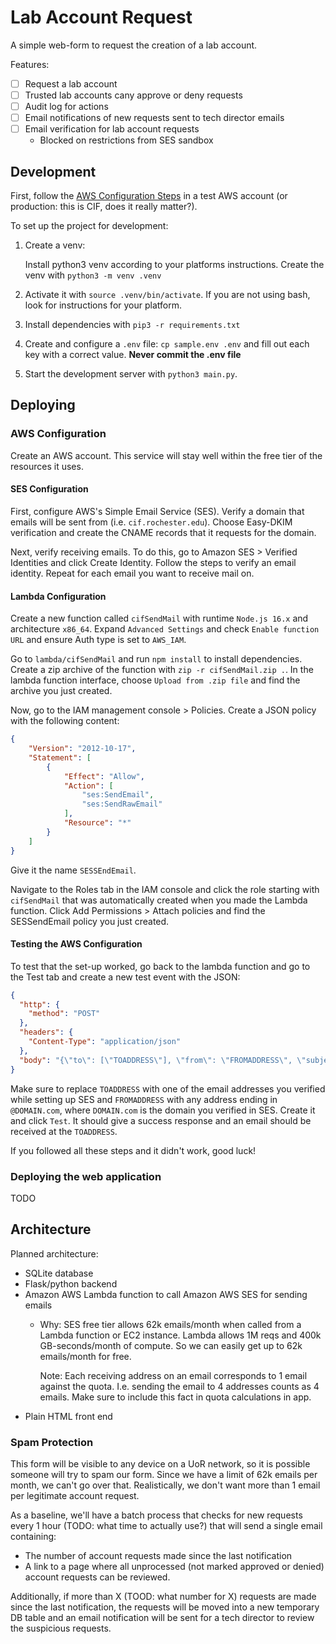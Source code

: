 # Lab Account Request

A simple web-form to request the creation of a lab account.

Features:
- [ ] Request a lab account
- [ ] Trusted lab accounts cany approve or deny requests
- [ ] Audit log for actions
- [ ] Email notifications of new requests sent to tech director emails
- [ ] Email verification for lab account requests
  - Blocked on restrictions from SES sandbox

## Development

First, follow the [AWS Configuration Steps](#AWS_Configuration) in a test AWS
account (or production: this is CIF, does it really matter?).

To set up the project for development:

1. Create a venv:

    Install python3 venv according to your platforms instructions. Create the
    venv with `python3 -m venv .venv`

2. Activate it with `source .venv/bin/activate`. If you are not using bash,
    look for instructions for your platform.

3. Install dependencies with `pip3 -r requirements.txt`

4. Create and configure a `.env` file: `cp sample.env .env` and fill out each
    key with a correct value. **Never commit the .env file**

4. Start the development server with `python3 main.py`.

## Deploying

### AWS Configuration

Create an AWS account. This service will stay well within the free tier of the
resources it uses.

#### SES Configuration

First, configure AWS's Simple Email Service (SES). Verify a domain that emails
will be sent from (i.e. `cif.rochester.edu`). Choose Easy-DKIM verification and
create the CNAME records that it requests for the domain.

Next, verify receiving emails. To do this, go to Amazon SES > Verified 
Identities and click Create Identity. Follow the steps to verify an email
identity. Repeat for each email you want to receive mail on.

#### Lambda Configuration

Create a new function called `cifSendMail` with runtime `Node.js 16.x` and
architecture `x86_64`. Expand `Advanced Settings` and check
`Enable function URL` and ensure Auth type is set to `AWS_IAM`.

Go to `lambda/cifSendMail` and run `npm install` to install dependencies.
Create a zip archive of the function with `zip -r cifSendMail.zip .`. In the 
lambda function interface, choose `Upload from .zip file` and find the archive 
you just created.

Now, go to the IAM management console > Policies. Create a JSON policy with
the following content:

```json
{
    "Version": "2012-10-17",
    "Statement": [
        {
            "Effect": "Allow",
            "Action": [
                "ses:SendEmail",
                "ses:SendRawEmail"
            ],
            "Resource": "*"
        }
    ]
}
```

Give it the name `SESSEndEmail`.

Navigate to the Roles tab in the IAM console and click the role starting with
`cifSendMail` that was automatically created when you made the Lambda function.
Click Add Permissions > Attach policies and find the SESSendEmail policy you
just created.

#### Testing the AWS Configuration

To test that the set-up worked, go back to the lambda function and go to the
Test tab and create a new test event with the JSON:

```json
{
  "http": {
    "method": "POST"
  },
  "headers": {
    "Content-Type": "application/json"
  },
  "body": "{\"to\": [\"TOADDRESS\"], \"from\": \"FROMADDRESS\", \"subject\": \"Test email\", \"message\": \"Hello world\"}"
}
```

Make sure to replace `TOADDRESS` with one of the email addresses you verified
while setting up SES and `FROMADDRESS` with any address ending in
`@DOMAIN.com`, where `DOMAIN.com` is the domain you verified in SES. Create it
and click `Test`. It should give a success response and an email should be
received at the `TOADDRESS`.

If you followed all these steps and it didn't work, good luck!

### Deploying the web application

TODO

## Architecture

Planned architecture:
- SQLite database
- Flask/python backend
- Amazon AWS Lambda function to call Amazon AWS SES for sending emails
  - Why: SES free tier allows 62k emails/month when called from a Lambda
    function or EC2 instance. Lambda allows 1M reqs and 400k GB-seconds/month
    of compute. So we can easily get up to 62k emails/month for free.

    Note: Each receiving address on an email corresponds to 1 email against the
    quota. I.e. sending the email to 4 addresses counts as 4 emails. Make sure
    to include this fact in quota calculations in app.
- Plain HTML front end

### Spam Protection

This form will be visible to any device on a UoR network, so it is possible
someone will try to spam our form. Since we have a limit of 62k emails per
month, we can't go over that. Realistically, we don't want more than 1 email per
legitimate account request.

As a baseline, we'll have a batch process that checks for new requests every
1 hour (TODO: what time to actually use?) that will send a single email
containing:

- The number of account requests made since the last notification
- A link to a page where all unprocessed (not marked approved or denied) 
  account requests can be reviewed.

Additionally, if more than X (TOOD: what number for X) requests are made since
the last notification, the requests will be moved into a new temporary DB table
and an email notification will be sent for a tech director to review the
suspicious requests.
